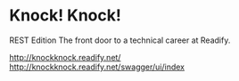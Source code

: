 # Knock! Knock! #


REST Edition
The front door to a technical career at Readify.

http://knockknock.readify.net/
http://knockknock.readify.net/swagger/ui/index